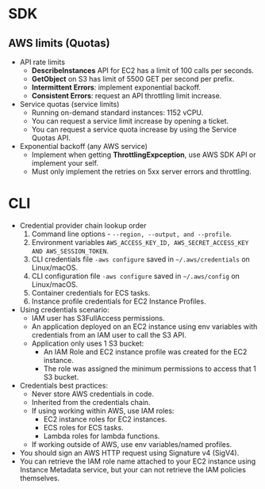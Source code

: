 # SDK
## AWS limits (Quotas)
- API rate limits
	- **DescribeInstances** API for EC2 has a limit of 100 calls per seconds.
	- **GetObject** on S3 has limit of 5500 GET per second per prefix.
	- **Intermittent Errors**: implement exponential backoff.
	- **Consistent Errors**: request an API throttling limit increase.
- Service quotas (service limits)
	- Running on-demand standard instances: 1152 vCPU.
	- You can request a service limit increase by opening a ticket.
	- You can request a service quota increase by using the Service Quotas API.
- Exponential backoff (any AWS service)
	- Implement when getting **ThrottlingExpception**, use AWS SDK API or implement your self.
	- Must only implement the retries on 5xx server errors and throttling.
# CLI
- Credential provider chain lookup order
	1. Command line options - `--region, --output, and --profile`.
	2. Environment variables `AWS_ACCESS_KEY_ID, AWS_SECRET_ACCESS_KEY AND AWS_SESSION_TOKEN`.
	3. CLI credentials file `-aws configure` saved in `~/.aws/credentials` on Linux/macOS.
	4. CLI configuration file `-aws configure` saved in `~/.aws/config` on Linux/macOS.
	5. Container credentials for ECS tasks.
	6. Instance profile credentials for EC2 Instance Profiles.
- Using credentials scenario:
	- IAM user has S3FullAccess permissions.
	- An application deployed on an EC2 instance using env variables with credentials from an IAM user to call the S3 API.
	- Application only uses 1 S3 bucket:
		- An IAM Role and EC2 instance profile was created for the EC2 instance.
		- The role was assigned the minimum permissions to access that 1 S3 bucket.
- Credentials best practices:
	- Never store AWS credentials in code.
	- Inherited from the credentials chain.
	- If using working within AWS, use IAM roles:
		- EC2 instance roles for EC2 instances.
		- ECS roles for ECS tasks.
		- Lambda roles for lambda functions.
	- If working outside of AWS, use env variables/named profiles.
- You should sign an AWS HTTP request using Signature v4 (SigV4).
- You can retrieve the IAM role name attached to your EC2 instance using Instance Metadata service, but your can not retrieve the IAM policies themselves.